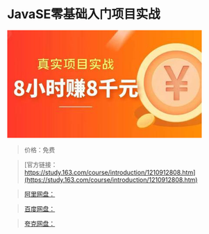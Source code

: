 # JavaSE零基础入门项目实战

![img](../../../assets/study163/free/23c361a5f06144488b2ea320076caea3.jpg)

> 价格：免费

> [官方链接：https://study.163.com/course/introduction/1210912808.htm](https://study.163.com/course/introduction/1210912808.htm)

> [阿里网盘：]()

> [百度网盘：]()

> [夸克网盘：]()
